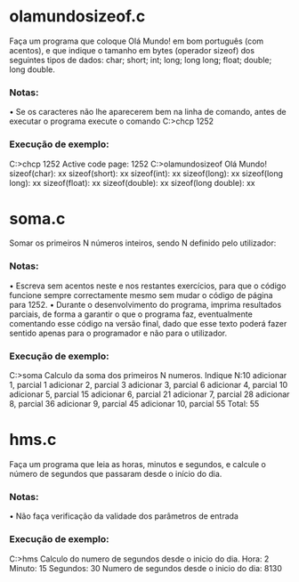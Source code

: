 # olamundosizeof.c

Faça um programa que coloque Olá Mundo! em bom português (com acentos), e que indique o tamanho em bytes (operador sizeof) dos seguintes tipos de dados: char; short; int; long; long long; float; double; long double.

### Notas:
• Se os caracteres não lhe aparecerem bem na linha de comando, antes de executar o programa execute o comando C:\>chcp 1252

### Execução de exemplo:
C:\>chcp 1252
Active code page: 1252
C:\>olamundosizeof
Olá Mundo!
sizeof(char): xx
sizeof(short): xx
sizeof(int): xx
sizeof(long): xx
sizeof(long long): xx
sizeof(float): xx
sizeof(double): xx
sizeof(long double): xx


# soma.c
Somar os primeiros N números inteiros, sendo N definido pelo utilizador:

### Notas:
• Escreva sem acentos neste e nos restantes exercícios, para que o código funcione sempre correctamente mesmo sem mudar o código de página para 1252.
• Durante o desenvolvimento do programa, imprima resultados parciais, de forma a garantir
o que o programa faz, eventualmente comentando esse código na versão final, dado que esse texto poderá fazer sentido apenas para o programador e não para o utilizador.

### Execução de exemplo:
C:\>soma
Calculo da soma dos primeiros N numeros.
Indique N:10
adicionar 1, parcial 1
adicionar 2, parcial 3
adicionar 3, parcial 6
adicionar 4, parcial 10
adicionar 5, parcial 15
adicionar 6, parcial 21
adicionar 7, parcial 28
adicionar 8, parcial 36
adicionar 9, parcial 45
adicionar 10, parcial 55
Total: 55


# hms.c
Faça um programa que leia as horas, minutos e segundos, e calcule o número de segundos que passaram desde o início do dia.

### Notas:
• Não faça verificação da validade dos parâmetros de entrada

### Execução de exemplo:
C:\>hms
Calculo do numero de segundos desde o inicio do dia.
Hora: 2
Minuto: 15
Segundos: 30
Numero de segundos desde o inicio do dia: 8130



